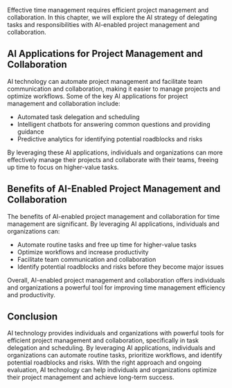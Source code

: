 
Effective time management requires efficient project management and collaboration. In this chapter, we will explore the AI strategy of delegating tasks and responsibilities with AI-enabled project management and collaboration.

AI Applications for Project Management and Collaboration
--------------------------------------------------------

AI technology can automate project management and facilitate team communication and collaboration, making it easier to manage projects and optimize workflows. Some of the key AI applications for project management and collaboration include:

* Automated task delegation and scheduling
* Intelligent chatbots for answering common questions and providing guidance
* Predictive analytics for identifying potential roadblocks and risks

By leveraging these AI applications, individuals and organizations can more effectively manage their projects and collaborate with their teams, freeing up time to focus on higher-value tasks.

Benefits of AI-Enabled Project Management and Collaboration
-----------------------------------------------------------

The benefits of AI-enabled project management and collaboration for time management are significant. By leveraging AI applications, individuals and organizations can:

* Automate routine tasks and free up time for higher-value tasks
* Optimize workflows and increase productivity
* Facilitate team communication and collaboration
* Identify potential roadblocks and risks before they become major issues

Overall, AI-enabled project management and collaboration offers individuals and organizations a powerful tool for improving time management efficiency and productivity.

Conclusion
----------

AI technology provides individuals and organizations with powerful tools for efficient project management and collaboration, specifically in task delegation and scheduling. By leveraging AI applications, individuals and organizations can automate routine tasks, prioritize workflows, and identify potential roadblocks and risks. With the right approach and ongoing evaluation, AI technology can help individuals and organizations optimize their project management and achieve long-term success.

